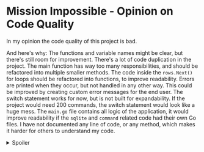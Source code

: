 # Mission Impossible - Opinion on Code Quality

In my opinion the code quality of this project is bad.

And here's why:
The functions and variable names might be clear, but there's still room for improvement. There's a lot of code duplication in the project. The main function has way too many responsibilities, and should be refactored into multiple smaller methods. The code inside the `rows.Next()` for loops should be refactored into functions, to improve readability. Errors are printed when they occur, but not handled in any other way. This could be improved by creating custom error messages for the end user. The switch statement works for now, but is not built for expandability. If the project would need 200 commands, the switch statement would look like a huge mess. The `main.go` file contains all logic of the application, it would improve readability if the `sqlite` and `command` related code had their own Go files. I have not documented any line of code, or any method, which makes it harder for others to understand my code.

<details>
    <summary>Spoiler</summary>

    But it works ;)
</details>
